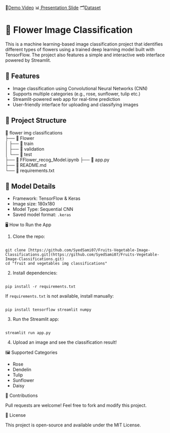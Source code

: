 🎥[Demo Video](https://drive.google.com/file/d/1f7DOoUNWSXQAsTQljSB36yrX1eFnTjRz/view?usp=sharing)
📊[ Presentation Slide](https://drive.google.com/file/d/1PNHG1QA5Rw5_Y851o3XHsg3acK3TG_Ur/view?usp=sharing)
🗂️[Dataset](https://drive.google.com/file/d/1SiYhPOTfo5EFAzaUT1Jdf5G9j93UX0rX/view?usp=sharing)

# 🥦 Flower Image Classification

This is a machine learning-based image classification project that identifies different types of flowers using a trained deep learning model built with TensorFlow. The project also features a simple and interactive web interface powered by Streamlit.

## 🚀 Features

- Image classification using Convolutional Neural Networks (CNN)
- Supports multiple categories (e.g., rose, sunflower, tulip etc.)
- Streamlit-powered web app for real-time prediction
- User-friendly interface for uploading and classifying images

## 📁 Project Structure

📂 flower img classifications  
├── 📁 Flower  
│   ├── 📁 train  
│   ├── 📁 validation  
│   └── 📁 test  
├── 📄 FFlower_recog_Model.ipynb 
├── 📄 app.py  
├── 📄 README.md  
└── 📄 requirements.txt


## 🧠 Model Details

- Framework: TensorFlow & Keras
- Image size: 180x180
- Model Type: Sequential CNN
- Saved model format: `.keras`


🖥️ How to Run the App

1. Clone the repo:

```

git clone [https://github.com/SyedSami07/Fruits-Vegetable-Image-Classifications.git](https://github.com/SyedSami07/Fruits-Vegetable-Image-Classifications.git)
cd "fruit and vegetables img classifications"

```

2. Install dependencies:

```

pip install -r requirements.txt

```

If `requirements.txt` is not available, install manually:

```

pip install tensorflow streamlit numpy

```

3. Run the Streamlit app:

```

streamlit run app.py

```

4. Upload an image and see the classification result!

🖼️ Supported Categories

- Rose  
- Dendelin  
- Tulip  
- Sunflower  
- Daisy  

🤝 Contributions

Pull requests are welcome! Feel free to fork and modify this project.

📜 License

This project is open-source and available under the MIT License.
